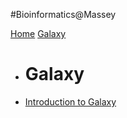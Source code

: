 #Bioinformatics@Massey

[Home](index.md)
[Galaxy]()

  * # Galaxy
  * [Introduction to Galaxy](galaxy-intro/index.md)
  
